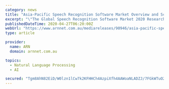 ```yaml
---
category: news
title: "Asia-Pacific Speech Recognition Software Market Overview and Scope 2020 to 2025"
excerpt: "\"The Global Speech Recognition Software Market 2020 Research Report investigates the industry thoroughly and offers a complete study on Speech Recognition Software volume, market Share, market Trends,"
publishedDateTime: 2020-04-27T06:20:00Z
webUrl: "https://www.arnnet.com.au/mediareleases/90946/asia-pacific-speech-recognition-software-market/"
type: article

provider:
  name: ARN
  domain: arnnet.com.au

topics:
  - Natural Language Processing
  - AI

secured: "Tgm8AhN82EiD/W0lzn1lCw7k2KFHHCh4AzpiXfh4AAWoaNLADZJ/7FGkWTuO2tLoRVDpXDWKS9ruGbFo26jFWmjVIIAyroyBMTx4P3KITUKlbiMfEBaNdUpzBeqsAjFn4WQDm/oRmGBEENFHnZLfPSFEk5KO+ozWsdNetTiAG0pDVkCVrS4nXoY6g2g85UJc6C8m6AED2gAdvA5xSVx0xkcy7cfL5ArDwEnDL2dWDhBNeNNYtdeXXeh3GjcTKnFiF2ipLn4DCd9tRUOR67EeerEbroAnSf0IBbphEx6DapXkEgmFxPH8SUQ2lcB7rL9G;Y6yl07SzI2sKWLHJObUUwg=="
---
```


